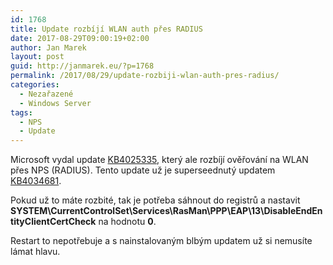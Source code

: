 ```yaml
---
id: 1768
title: Update rozbíjí WLAN auth přes RADIUS
date: 2017-08-29T09:00:19+02:00
author: Jan Marek
layout: post
guid: http://janmarek.eu/?p=1768
permalink: /2017/08/29/update-rozbiji-wlan-auth-pres-radius/
categories:
  - Nezařazené
  - Windows Server
tags:
  - NPS
  - Update
---
```

Microsoft vydal update <a href="https://support.microsoft.com/en-us/help/4025335/windows-8-1-windows-server-2012-r2-update-kb4025335" target="_blank" rel="noopener">KB4025335</a>, který ale rozbíjí ověřování na WLAN přes NPS (RADIUS). Tento update už je superseednutý updatem <a href="https://support.microsoft.com/en-us/help/4034681/windows-8-1-windows-server-2012-r2-update-kb4034681" target="_blank" rel="noopener">KB4034681</a>.

Pokud už to máte rozbité, tak je potřeba sáhnout do registrů a nastavit **SYSTEM\CurrentControlSet\Services\RasMan\PPP\EAP\13\DisableEndEntityClientCertCheck** na hodnotu **0**.

Restart to nepotřebuje a s nainstalovaným blbým updatem už si nemusíte lámat hlavu.